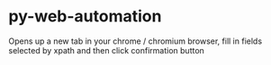 # py-web-automation
Opens up a new tab in your chrome / chromium browser, fill in fields selected by xpath and then click confirmation button
